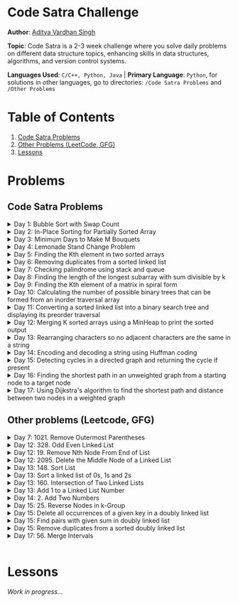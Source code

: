 # Code Satra Challenge

**Author**: [Aditya Vardhan Singh](https://github.com/aditya-vardhan-singh)

**Topic**: Code Satra is a 2-3 week challenge where you solve daily problems on different data structure topics, enhancing skills in data structures, algorithms, and version control systems.

**Languages Used**: `C/C++, Python, Java` | **Primary Language**: `Python`, for solutions in other languages, go to directories: `/Code Satra Problems` and `/Other Problems`

# Table of Contents

1. [Code Satra Problems](#code-satra-problems)
2. [Other Problems (LeetCode, GFG)](#other-problems-leetcode-gfg)
3. [Lessons](#lessons)

# Problems

## Code Satra Problems

<details>
<summary>Day 1: Bubble Sort with Swap Count</summary>

### Problem Statement:

Given an array of integers, write a function that sorts the array using the bubble sort algorithm and count the number of swaps performed during the sorting process. The function should return the sorted array and the total number of swaps.

### Solution Code:

```Python
def bubble_sort_and_count(arr):
    swaps = 0
    for i in range(len(arr)):
        no_swap = True
        for j in range(len(arr)-1):
            if arr[j] > arr[j+1]:
                arr[j], arr[j+1] = arr[j+1], arr[j]
                swaps += 1
                no_swap = False
        if no_swap:
            break
    return swaps

arr = [64, 34, 25, 12, 22, 11, 90]
print(arr)

swaps = bubble_sort_and_count(arr)
print("Sorted array: ", arr)
print("Number of swaps: ", swaps)
```

</details>

<details>
<summary>Day 2: In-Place Sorting for Partially Sorted Array</summary>

### Problem Statement:

Given an array nums of length n+m where first n elements are sorted. Your task is to sort the last m elements in-place so that the whole array becomes sorted.

### Solution Code:

```Python
def merge(arr, low, mid, high):
    left = low
    right = mid+1
    temp = []

    while left <= mid and right <= high:
        if arr[left] < arr[right]:
            temp.append(arr[left])
            left += 1
        else:
            temp.append(arr[right])
            right += 1
    while left <= mid:
        temp.append(arr[left])
        left += 1
    while right <= high:
        temp.append(arr[right])
        right += 1
    for i in range(low, high + 1):
        arr[i] = temp[i-low]

def merge_sort(arr, low, high):
    if low < high:
        mid = low + (high - low) // 2;
        merge_sort(arr, low, mid)
        merge_sort(arr, mid + 1, high)
        merge(arr, low, mid, high)

arr = [1, 3, 6, 19, 11, 16]
print(arr)
merge_sort(arr, 0, len(arr)-1)
print(arr)
```

</details>

<details>
<summary>Day 3: Minimum Days to Make M Bouquets</summary>

### Problem Statement:

To make one bouquet we need K adjacent flowers from the garden. Here the garden consists of N different flowers, the ith flower will bloom in the bloomDay[i]. Each flower can be used inside only one bouquets. We have to find the minimum number of days need to wait to make M bouquets from the garden. If we cannot make M bouquets, then < return -1. Input: M = 2, K = 3 bloomDay = [5, 5, 5, 5, 10, 5, 5], Output: 10

### Solution Code:

```Python
import sys

def getSum(bloomDay, i, n):
    sum = 0
    for idx in range(i, n):
        sum += bloomDay[idx]
    return sum

def getMax(bloomDay, i, n):
    max = bloomDay[i]
    for idx in range(i, n):
        if bloomDay[idx] > max:
            max = bloomDay[idx]
    return max

def bouquet(bloomDay, M, K):
    adj_flowers = M * K;

    if adj_flowers > len(bloomDay):
        return -1

    min_idx = 0
    min_sum = sys.maxsize
    for i in range(len(bloomDay) - adj_flowers):
        sum = getSum(bloomDay, i, i+adj_flowers)
        if sum < min_sum:
            min_sum = sum
            min_idx = i

    return getMax(bloomDay, min_idx, min_idx + adj_flowers)

M = 2
K = 3
bloomDay = [5, 5, 5, 5, 10, 5, 5]

print(bouquet(bloomDay, M, K))
```

</details>

<details>
<summary>Day 4: Lemonade Stand Change Problem</summary>

### Problem Statement:

You are an owner of lemonade stand, each lemonade costs $5. Customers are standing in a queue to buy from you and order one at a time (in the order specified by given array bills[]). Each customer will only buy one lemonade and pay with either a $5, $10, or $20 bill. You must provide the correct change to each customer so that the net transaction is Chat the customer pays $5. NOTE: At first, you do not have any bill to provide changes with. You can provide changes from the bills that you get from the previous customers. Given an integer array bills of size N where bills [i] is the bill the ith customer pays, return true if you can provide every customer with the correct change, or false otherwise. Input: N = 5, bills [] = {5, 5, 5, 10, 20) Output: True

### Solution Code:

```Python
def check_change(bills):
    ''' Check if we can provide change to every customer '''
    desk = [0] * 3
    for i in bills:
        # submit change in our desk
        match i:
            case 5: desk[0] += 1
            case 10: desk[1] += 1
            case 20: desk[2] += 1
            case _: pass
        # check change
        change = i - 5
        # check and return change
        if change == 15:
            if desk[1] > 0 and desk[0] > 0:
                desk[1] -= 1
                desk[0] -= 1
            elif desk[0] > 3:
                desk[0] -= 3
            else:
                return False
        elif change == 5:
            if desk[0] > 0:
                desk[0] -= 1
            else:
                return False
    return True

bills = [5, 5, 5, 10, 20, 10, 10]
print( check_change(bills) )
```

</details>

<details>
<summary>Day 5: Finding the Kth element in two sorted arrays</summary>

### Problem Statement:

Given two sorted arrays arr1 and arr2 of size N and M respectively and an element K. The task is to find the element that would be at the kth position of the final sorted array. Input arr1[] = {2, 3, 6, 7, 9}, arr2[] = {1, 4, 8, 10}, k = 5. Output: 6.

### Solution Code:

```Python
def find_position(arr1, arr2, k):
    arr3 = []
    n = len(arr1)
    m = len(arr2)
    i = j = 0

    while i < n and j < m:
        if arr1[i] < arr2[j]:
            arr3.append(arr1[i])
            i += 1
        else:
            arr3.append(arr2[j])
            j += 1

    while i < n:
        arr3.append(arr1[i])
        i += 1

    while j < m:
        arr3.append(arr2[j])
        j += 1

    return arr3[k-1]


arr1 = [2, 3, 6, 7, 9]
arr2 = [1, 4, 8, 10]
k = 5

print( find_position(arr1, arr2, k) )
```

</details>

<details>
<summary>Day 6: Removing duplicates from a sorted linked list</summary>

### Problem Statement:

Given a sorted linked list, write a function that removes all duplicates such that each element only appears once. Input: LinkedList = 1 -> 2 -> 2 -> 4 -> 4 -> 4 -> 5. Output: 1 -> 2 -> 4 -> 5.

### Solution Code:

```Python
# Create a Node class to create a node
class Node:
    def __init__(self, data):
        self.data = data
        self.next = None

# Create a LinkedList class
class LinkedList:
    def __init__(self):
        self.head = None

    # Method to add a node at begin of LL
    def insertAtBegin(self, data):
        new_node = Node(data)
        if self.head is None:
            self.head = new_node
            return
        else:
            new_node.next = self.head
            self.head = new_node

    # Method to add a node at any index
    # Indexing starts from 0.
    def insertAtIndex(self, data, index):
        new_node = Node(data)
        current_node = self.head
        position = 0
        if position == index:
            self.insertAtBegin(data)
        else:
            while(current_node != None and position+1 != index):
                position = position+1
                current_node = current_node.next

            if current_node != None:
                new_node.next = current_node.next
                current_node.next = new_node
            else:
                print("Index not present")

    # Method to add a node at the end of LL

    def insertAtEnd(self, data):
        new_node = Node(data)
        if self.head is None:
            self.head = new_node
            return

        current_node = self.head
        while(current_node.next):
            current_node = current_node.next

        current_node.next = new_node

    # Update node of a linked list
        # at given position
    def updateNode(self, val, index):
        current_node = self.head
        position = 0
        if position == index:
            current_node.data = val
        else:
            while(current_node != None and position != index):
                position = position+1
                current_node = current_node.next

            if current_node != None:
                current_node.data = val
            else:
                print("Index not present")

    # Method to remove first node of linked list

    def remove_first_node(self):
        if(self.head == None):
            return

        self.head = self.head.next

    # Method to remove last node of linked list
    def remove_last_node(self):

        if self.head is None:
            return

        current_node = self.head
        while(current_node.next.next):
            current_node = current_node.next

        current_node.next = None

    # Method to remove at given index
    def remove_at_index(self, index):
        if self.head == None:
            return

        current_node = self.head
        position = 0
        if position == index:
            self.remove_first_node()
        else:
            while(current_node != None and position+1 != index):
                position = position+1
                current_node = current_node.next

            if current_node != None:
                current_node.next = current_node.next.next
            else:
                print("Index not present")

    # Method to remove a node from linked list
    def remove_node(self, data):
        current_node = self.head

        if current_node.data == data:
            self.remove_first_node()
            return

        while(current_node != None and current_node.next.data != data):
            current_node = current_node.next

        if current_node == None:
            return
        else:
            current_node.next = current_node.next.next

    # Print the size of linked list
    def sizeOfLL(self):
        size = 0
        if(self.head):
            current_node = self.head
            while(current_node):
                size = size+1
                current_node = current_node.next
            return size
        else:
            return 0

    # print method for the linked list
    def printLL(self):
        current_node = self.head
        while(current_node):
            print(current_node.data, end=' -> ')
            current_node = current_node.next
        print('None')

    def remove_duplicate(self):
        # either empty or only head present
        if self.head is None or self.head.next is None: return # empty list

        ptr = self.head
        while ptr.next:
            if ptr.data == ptr.next.data:
                ptr.next = ptr.next.next
            else:
                ptr = ptr.next


# create a new linked list
llist = LinkedList()

# add nodes to the linked list
arr = [1, 1, 2, 2, 4, 4, 4, 5, 5]
for i in arr:
    llist.insertAtEnd(i)

# print the linked list
print("Original List:")
llist.printLL()

print("List after remove duplicates:")
llist.remove_duplicate()
llist.printLL()
```

</details>

<details>
<summary>Day 7: Checking palindrome using stack and queue</summary>

### Problem Statement:

Determine if a given string is a palindrome (reads the same forwards and backwards). Use both a stack and a queue to check for palindromes. Input: CodeSatra. Output: False

### Solution Code:

```Python
def is_palindrome_string(input_string):
    stack = []
    for i in input_string:
        stack.append(i)
    reverse_string = ""
    while len(stack) != 0:
        reverse_string += stack.pop()
    if input_string == reverse_string:
        return True
    else:
        return False

input_string = 'CodeSatra'
print(is_palindrome_string(input_string))
```

</details>

<details>
<summary>Day 8: Finding the length of the longest subarray with sum divisible by k</summary>

### Problem Statement:

Given an arr[] containing n integers and a positive integer k, find the length of the longest subarray with the sum of the elements divisible by the given value k. Input: arr[] = {2, 7, 6, 1, 4, 5}, k = 3. Output: 4.

### Solution Code:

```Python
def sum_factor(arr, k):
    mod_map = {}
    max_len = 0
    prefix_sum = 0

    for i in range(len(arr)):
        prefix_sum += arr[i]
        mod = prefix_sum % k
        if mod == 0:
            max_len = i + 1
        if mod not in mod_map:
            mod_map[mod] = i
        else:
            max_len = max(max_len, i - mod_map[mod])

    return max_len

arr = [2, 7, 6, 1, 4, 5]
k = 3

print(sum_factor(arr, k))
```

</details>

<details>
<summary>Day 9: Finding the Kth element of a matrix in spiral form</summary>

### Problem Statement:

Given an MxN matrix where M is the number of rows and N is the number of columns and an integer K (<M\*N), print the Kth element of the matrix in spiral form. For a matrix [[1, 2, 3], [4, 5, 6], [7, 8, 9]] its spiral form will be [1, 2, 3, 6, 9, 8, 7, 4, 5]. Input Matrix = {{1, 2, 3, 4}, {5, 6, 7, 8}, {9, 10, 11, 12}, {13, 14, 15, 16}}, k = 7. Output = 16.

### Solution Code:

```Python
def find_spiral(matrix: [[int]], k: int) -> int:
    n = len(matrix)
    m = len(matrix[0])
    spiral_arr = []

    top = 0
    bottom = n - 1
    left = 0
    right = m - 1

    while left <= right and top <= bottom:
        for i in range(left, right + 1):
            spiral_arr.append(matrix[top][i])
        top += 1

        for i in range(top, bottom + 1):
            spiral_arr.append(matrix[i][right])
        right -= 1

        if top <= bottom:
            for i in range(right, left - 1, -1):
                spiral_arr.append(matrix[bottom][i])
            bottom -= 1

        if left <= right:
            for i in range(bottom, top - 1, -1):
                spiral_arr.append(matrix[i][left])
            left += 1

    return spiral_arr[k-1]

matrix = [
    [1, 2, 3, 4],
    [5, 6, 7, 8],
    [9, 10, 11, 12],
    [13, 14, 15, 16]
]
k = 7

print(find_spiral(matrix, k))
```

</details>

<details>
<summary>Day 10: Calculating the number of possible binary trees that can be formed from an inorder traversal array</summary>

### Problem Statement:

Given an array that represents inorder traversal, find the number of possibly binary trees. Input: arr=[4, 5, 7]. Output: 5

### Solution Code:

```Python
# Find no. of binary trees using catalan algorithm
# Catalan[n] gives no of binary trees using n nodes.
# where Catalan C(i) = (i-1)Σ(j=0) C(j) × C(i-j-1)

def num_trees(n: int) -> int:
    ''' Find no of binary trees that can be constructed using n nodes using catalan formula '''
    catalan = [0] * (n + 1)
    catalan[0] = 1
    catalan[1] = 1

    for i in range(2, n + 1):
        for j in range(i):
            catalan[i] += catalan[j] * catalan[i-j-1]

    return catalan[n]

arr = [4, 5, 7]
print(num_trees(len(arr)))
```

</details>

<details>
<summary>Day 11: Converting a sorted linked list into a binary search tree and displaying its preorder traversal</summary>

### Problem Statement:

Given a sorted linked list, convert it into a binary search tree and display its preorder traversal (root-left-right). Input: Linkedlist = 1 -> 2 -> 3 -> 4 -> 5 -> 6 -> 7 -> null. Output: {4, 2, 1, 3, 6, 5, 7}.

### Solution Code:

```Python
# Define data structure

class ListNode:
    def __init__(self, val=0, next=None):
        self.val = val
        self.next = next

class TreeNode:
    def __init__(self, val=0, left=None, right=None):
        self.val = val
        self.left = left
        self.right = right

# Find middle of list

def find_middle_of_list(head):
    prev_ptr = None
    slow_ptr = head
    fast_ptr = head

    while fast_ptr and fast_ptr.next:
        prev_ptr = slow_ptr
        slow_ptr = slow_ptr.next
        fast_ptr = fast_ptr.next.next

    if prev_ptr:
        prev_ptr.next = None

    return slow_ptr

# Convert list to BST

def sorted_list_to_bst(head):
    if head is None:
        return None

    mid = find_middle_of_list(head)

    node = TreeNode(mid.val)

    if head == mid:
        return node

    node.left = sorted_list_to_bst(head)
    node.right = sorted_list_to_bst(mid.next)

    return node

def preorder_traversal(root):
    if root is None:
        return []

    return [root.val] + preorder_traversal(root.left) + preorder_traversal(root.right)

def create_list(arr):
    if not arr:
        return None

    head = ListNode(arr[0])
    current = head
    for value in arr[1:]:
        current.next = ListNode(value)
        current = current.next
    return head

list = create_list([1, 2, 3, 4, 5, 6, 7])
bst = sorted_list_to_bst(list)
#pre-order traversal result in array
pot_arr = preorder_traversal(bst)
print(pot_arr)
```

</details>

<details>
<summary>Day 12: Merging K sorted arrays using a MinHeap to print the sorted output</summary>

### Problem Statement:

Given K sorted array each of length N (in the form of a 2D array), merge them and print the sorted output using a MinHeap. Input: K = 3, N = 4, arr = {{1,3,5,7}, {2,4,6,7}, {0,9,10,11}}. Output: 0 1 2 3 4 5 6 7 8 9 10 11

### Solution Code:

```Python
import heapq

def merge_array(arr):
    K = len(arr)
    N = len(arr[0])

    min_heap = []

    # Insert the first element of each array into the heap
    for i in range(K):
        heapq.heappush(min_heap, (arr[i][0], i, 0))

    result = []

    while min_heap:
        value, row, col = heapq.heappop(min_heap)
        result.append(value)

        if col + 1 < N:
            heapq.heappush(min_heap, (arr[row][col + 1], row, col + 1))

    return result

arr = [[1, 3, 5, 7], [2, 4, 6, 8], [0, 9, 10, 11]]

output = merge_array(arr)
print(output)
```

</details>

<details>
<summary>Day 13: Rearranging characters so no adjacent characters are the same in a string</summary>

### Problem Statement:

Given a string of lowercase letters, rearrange the character so that no adjacent character are the same. If not possible then return an empty string. Input: String = "aaabbc". Output: "abaca".

### Solution Code:

```Python
import heapq
from collections import Counter

def rearrange_chars(s):
    # Count frequency of each character in the string
    chars_freq = Counter(s)

    # Create a max_heap with neg freq
    heap = [(-freq, char) for char, freq in chars_freq.items()]
    heapq.heapify(heap)

    # To store previous frequency and character
    prev_count, prev_char = 0, ''
    ans_arr = []

    while heap:
        count, char = heapq.heappop(heap)
        ans_arr.append(char)

        if prev_count < 0: # character left to be used
            heapq.heappush(heap, (prev_count, prev_char))

        prev_count, prev_char = count + 1, char

    ans = ''.join(ans_arr)

    return ans if len(ans_arr) == len(s) else ''


s = "aaabbc"
print(rearrange_chars(s))
```

</details>

<details>
<summary>Day 14: Encoding and decoding a string using Huffman coding</summary>

### Problem Statement:

Given a string, compress it using huffman coding and display its binary encoded representation and also decode and print the decoded string.

### Solution Code:

```python
import heapq
from collections import Counter, namedtuple

class Node:
    def __init__(self, char, freq, left=None, right=None):
        self.char = char
        self.freq = freq
        self.left = left
        self.right = right

    def __lt__(self, other):
        return self.freq < other.freq

class HuffmanCoding:
    def __init__(self, data):
        self.data = data
        self.frequency = Counter(data)
        self.huffman_tree = self.build_huffman_tree()
        self.codes = self.generate_codes()

    def build_huffman_tree(self):
        heap = [Node(char, freq) for char, freq in self.frequency.items()]
        heapq.heapify(heap)

        while len(heap) > 1:
            left = heapq.heappop(heap)
            right = heapq.heappop(heap)
            merged = Node(None, left.freq + right.freq, left, right)
            heapq.heappush(heap, merged)

        return heap[0]

    def generate_codes(self):
        codes = {}

        def generate_codes_helper(node, current_code):
            if node is None:
                return

            if node.char is not None:
                codes[node.char] = current_code
                return

            generate_codes_helper(node.left, current_code + "0")
            generate_codes_helper(node.right, current_code + "1")

        generate_codes_helper(self.huffman_tree, "")
        return codes

    def encode(self):
        encoded_data = ''.join(self.codes[char] for char in self.data)
        return encoded_data

    def decode(self, encoded_data):
        decoded_data = []
        node = self.huffman_tree
        for bit in encoded_data:
            node = node.left if bit == '0' else node.right

            if node.char is not None:
                decoded_data.append(node.char)
                node = self.huffman_tree

        return ''.join(decoded_data)

data = "code satra"
huffman_coding = HuffmanCoding(data)
encoded_data = huffman_coding.encode()
decoded_data = huffman_coding.decode(encoded_data)

print("Input string: ", data)
print("Encoded: ", encoded_data)
print("Decoded: ", decoded_data)
```

</details>

<details>
<summary>Day 15: Detecting cycles in a directed graph and returning the cycle if present</summary>

### Problem Statement:

Given a directed graph, write a function that detects if there is a cycle in the graph. If the graph is cyclic, return the cycle, else return false. Input: Vertices = ['A', 'B', 'C', 'D'], Edges = [('A', 'B'), ('B', 'C'), ('C', 'A'), ('C', 'D')]. Output: ['A', 'B', 'C', 'A'].

### Solution Code:

```Python
def find_cycle(vertices, edges):
    from collections import defaultdict

    graph = defaultdict(list)
    for u, v in edges:
        graph[u].append(v)

    visited = {v: False for v in vertices}
    rec_stack = {v: False for v in vertices}

    def dfs(v, path):
        visited[v] = True
        rec_stack[v] = True
        path.append(v)

        for neighbor in graph[v]:
            if not visited[neighbor]:
                result = dfs(neighbor, path)
                if result:
                    return result
            elif rec_stack[neighbor]:
                # Cycle detected, extract the cycle
                cycle_start_index = path.index(neighbor)
                return path[cycle_start_index:] + [neighbor]

        rec_stack[v] = False
        path.pop()
        return None

    for vertex in vertices:
        if not visited[vertex]:
            path = []
            result = dfs(vertex, path)
            if result:
                return result

    return False

vertices = ['A', 'B', 'C', 'D']
edges = [('A', 'B'), ('B', 'C'), ('C', 'A'), ('C', 'D')]

cycle = find_cycle(vertices, edges)
print(cycle)
```

</details>

<details>
<summary>Day 16: Finding the shortest path in an unweighted graph from a starting node to a target node</summary>

### Problem Statement:

Given an unweighted graph, find the shortest path from a starting node to a target node. Input: Vertices: [A, B, C, D, E], Edges: [(A, B), (A, C), (B, D), (C, E), (D, E)], Start: A, Target: E. Output: [A, C, E].

### Solution Code:

```Python
from collections import deque

def bfs_shortest_path(graph, start, target):
    queue = deque([[start]])
    visited = set()

    while queue:
        path = queue.popleft()
        node = path[-1]

        if node == target:
            return path

        if node not in visited:
            visited.add(node)
            for neighbor in graph[node]:
                new_path = list(path)
                new_path.append(neighbor)
                queue.append(new_path)

    return None

graph = {
    'A': ['B', 'C'],
    'B': ['D'],
    'C': ['E'],
    'D': ['E'],
    'E': []
}

start = 'A'
target = 'E'
shortest_path = bfs_shortest_path(graph, start, target)
print(shortest_path)
```

</details>

<details>
<summary>Day 17: Using Dijkstra's algorithm to find the shortest path and distance between two nodes in a weighted graph</summary>

### Problem Statement:

Given a weighted graph, use Dijikstra's Algorithm to find the shortest path and the distance between the given start and end nodes. Input: Graph = { 'A': {'B': 4, 'C': 1}, 'B': {'C': 2, 'D': 5}, 'C': {'D': 8, 'E': 10), 'D': {'E': 2}, 'Ε': {}}, Start = 'A', End = 'E'. Output: Shortest Path = ['A', 'C', 'D', 'E'], Distance = 11.

### Solution Code:

```Python
from sys import maxsize as INT_MAX

size = 5

def minDistance(dist, sptSet):
    min, min_idx = INT_MAX, 0
    for v in range(size):
        if sptSet[v] is False and dist[v] <= min:
            min, min_idx = dist[v], v
    return min_idx

def printPath(parent, v):
    if (parent[v] == -1): return

    printPath(parent, parent[v])
    print(f' %d' % v, end='')

def printSolution(dist, parent, src):
    print(f'Vertex\t\tDistance\t\tPath', end='')
    for v in range(size):
        if v != src:
            print(f'\n%d->%d\t\t%d\t\t%d' %(src, v, dist[v], src), end='')
            printPath(parent, v)
    print()

def djkistra(graph, src, end):
    dist = [INT_MAX] * size
    sptSet = [False] * size
    parent = [-1] * size

    dist[src] = 0

    for count in range(0, size - 1):
        u = minDistance(dist, sptSet)
        sptSet[u] = True
        for v in range(0, size):
            if sptSet[v] is False and graph[u][v] and dist[u] != INT_MAX and (dist[u] + graph[u][v] < dist[v]):
                dist[v] = dist[u] + graph[u][v]
                parent[v] = u

    printSolution(dist, parent, src)

    print(f'\nShortest path from %d to %d' %(src, end))
    print(src, end='')
    printPath(parent, end)
    print(f'\nDistance = %d' % dist[end])

graph = [
    [0, 4, 1, 0, 0],
    [0, 0, 2, 5, 0],
    [0, 0, 0, 8, 10],
    [0, 0, 0, 0, 2],
    [0, 0, 0, 0, 0]
]

start, end = 0, 4
djkistra(graph, start, end)
```

</details>

## Other problems (Leetcode, GFG)

<details>
<summary>Day 7: 1021. Remove Outermost Parentheses</summary>

### Problem Statement:

[1021 Remove Outermost Parentheses](https://leetcode.com/problems/remove-outermost-parentheses/) - A valid parentheses string is either empty "", "(" + A + ")", or A + B, where A and B are valid parentheses strings, and + represents string concatenation. For example, "", "()", "(())()", and "(()(()))" are all valid parentheses strings. A valid parentheses string s is primitive if it is nonempty, and there does not exist a way to split it into s = A + B, with A and B nonempty valid parentheses strings. Given a valid parentheses string s, consider its primitive decomposition: s = P1 + P2 + ... + Pk, where Pi are primitive valid parentheses strings. Return s after removing the outermost parentheses of every primitive string in the primitive decomposition of s.

### Solution Code:

```Python
class Solution:
    def removeOuterParentheses(self, s: str) -> str:
        count = 0
        substr = ""
        ans = ""
        for i in s:
            if i == '(':
                count += 1
                substr += i
            elif i == ')':
                count -= 1
                substr += i
            if count == 0:
                ans += substr[1:len(substr)-1]
                substr = ""
        return ans
```

</details>

<details>
<summary>Day 12: 328. Odd Even Linked List</summary>

### Problem Statement:

[328 Odd Even Linked List](https://leetcode.com/problems/odd-even-linked-list/) - Given the head of a singly linked list, group all the nodes with odd indices together followed by the nodes with even indices, and return the reordered list. The first node is considered odd, and the second node is even, and so on. Note that the relative order inside both the even and odd groups should remain as it was in the input. You must solve the problem in O(1) extra space complexity and O(n) time complexity.

### Solution Code:

```Python
# Definition for singly-linked list.
# class ListNode:
#     def __init__(self, val=0, next=None):
#         self.val = val
#         self.next = next
class Solution:
    def oddEvenList(self, head: Optional[ListNode]) -> Optional[ListNode]:
        # If list has not more than 3 nodes, return list
        if not head or not head.next or not head.next.next:
            return head

        # Separate odd and even (index) list
        oddHead = head
        evenHead = head.next

        oddTemp = oddHead
        evenTemp = evenHead

        while oddTemp.next or evenTemp.next:
            if evenTemp.next:
                oddTemp.next = evenTemp.next
                evenTemp.next = None
                oddTemp = oddTemp.next
            if oddTemp.next:
                evenTemp.next = oddTemp.next
                oddTemp.next = None
                evenTemp = evenTemp.next

        oddTemp.next = evenHead

        return oddHead
```

</details>

<details>
<summary>Day 12: 19. Remove Nth Node From End of List</summary>

### Problem Statement:

[19 Remove Nth Node From End of List](https://leetcode.com/problems/remove-nth-node-from-end-of-list/) - Given the head of a linked list, remove the nth node from the end of the list and return its head.

### Solution Code:

```Python
# Definition for singly-linked list.
# class ListNode:
#     def __init__(self, val=0, next=None):
#         self.val = val
#         self.next = next
class Solution:
    def removeNthFromEnd(self, head: Optional[ListNode], n: int) -> Optional[ListNode]:
        size = 0
        temp = head
        while temp:
            size += 1
            temp = temp.next

        m = size - n + 1

        if m == 1:
            head = head.next
        else:
            count = m - 2
            temp = head
            while count:
                temp = temp.next
                count -= 1
            temp.next = temp.next.next

        return head
```

</details>

<details>
<summary>Day 12: 2095. Delete the Middle Node of a Linked List</summary>

### Problem Statement:

[2095 Delete the Middle Node of a Linked List](https://leetcode.com/problems/delete-the-middle-node-of-a-linked-list/) - You are given the head of a linked list. Delete the middle node, and return the head of the modified linked list. The middle node of a linked list of size n is the ⌊n / 2⌋th node from the start using 0-based indexing, where ⌊x⌋ denotes the largest integer less than or equal to x. For n = 1, 2, 3, 4, and 5, the middle nodes are 0, 1, 1, 2, and 2, respectively.

### Solution Code:

```Python
# Definition for singly-linked list.
# class ListNode:
#     def __init__(self, val=0, next=None):
#         self.val = val
#         self.next = next
class Solution:
    def deleteMiddle(self, head: Optional[ListNode]) -> Optional[ListNode]:
        if head.next is None: # one node only
            return None
        if head.next.next is None: # two nodes only
            head.next = None
            return head

        slow = head
        fast = head

        while fast and fast.next:
            slow = slow.next
            fast = fast.next.next

        slow.val = slow.next.val
        slow.next = slow.next.next

        return head
```

</details>

<details>
<summary>Day 13: 148. Sort List</summary>

### Problem Statement:

[148 Sort List](https://leetcode.com/problems/sort-list/) - Given the head of a linked list, return the list after sorting it in ascending order.

### Solution Code:

```Python
class Solution:
    def merge_list(self, left, right):
        dummy_head = ListNode(-1)
        temp = dummy_head

        while left and right:
            if left.val < right.val:
                temp.next = left
                left = left.next
            else:
                temp.next = right
                right = right.next
            temp = temp.next

        if left:
            temp.next = left
        else:
            temp.next = right

        return dummy_head.next

    def find_middle_of_list(self, head):
        if head is None or head.next is None:
            return head

        slow = head
        fast = head.next

        while fast and fast.next:
            slow = slow.next
            fast = fast.next.next

        return slow

    def sortList(self, head: Optional[ListNode]) -> Optional[ListNode]:
        if head is None or head.next is None:
            return head

        mid = Solution.find_middle_of_list(self, head)
        left = head
        right = mid.next
        mid.next = None
        left = Solution.sortList(self, left)
        right = Solution.sortList(self, right)
        return Solution.merge_list(self, left, right)
```

</details>

<details>
<summary>Day 13: Sort a linked list of 0s, 1s and 2s</summary>

### Problem Statement:

[Sort a linked list of 0s, 1s and 2s](https://www.geeksforgeeks.org/problems/given-a-linked-list-of-0s-1s-and-2s-sort-it/1?utm_source=youtube&utm_medium=collab_striver_ytdescription&utm_campaign=given-a-linked-list-of-0s-1s-and-2s-sort-it) - Given a linked list of N nodes where nodes can contain values 0s, 1s, and 2s only. The task is to segregate 0s, 1s, and 2s linked list such that all zeros segregate to head side, 2s at the end of the linked list, and 1s in the mid of 0s and 2s.

### Solution Code:

```Python
class Solution:
    #Function to sort a linked list of 0s, 1s and 2s.
    def segregate(self, head):
        #code here
        map = {x:0 for x in range(3)}
        temp = head
        while temp:
            map[temp.data] += 1
            temp = temp.next
        temp = head
        for value in range(3):
            while map[value] > 0:
                temp.data = value
                map[value] -= 1
                temp = temp.next
        return head
```

</details>

<details>
<summary>Day 13: 160. Intersection of Two Linked Lists</summary>

### Problem Statement:

[160 Intersection of Two Linked Lists](https://leetcode.com/problems/intersection-of-two-linked-lists/) - Given the heads of two singly linked-lists headA and headB, return the node at which the two lists intersect. If the two linked lists have no intersection at all, return null.

### Solution Code:

```Python
# Definition for singly-linked list.
# class ListNode:
#     def __init__(self, x):
#         self.val = x
#         self.next = None

class Solution:
    def getIntersectionNode(self, headA: ListNode, headB: ListNode) -> Optional[ListNode]:
        st = set()
        temp = headA
        while temp:
            st.add(temp)
            temp = temp.next
        temp = headB
        while temp:
            if temp in st:
                return temp
            temp = temp.next
        return None
```

</details>

<details>
<summary>Day 13: Add 1 to a Linked List Number</summary>

### Problem Statement:

[Add 1 to a Linked List Number](https://www.geeksforgeeks.org/problems/add-1-to-a-number-represented-as-linked-list/1?utm_source=youtube&utm_medium=collab_striver_ytdescription&utm_campaign=add-1-to-a-number-represented-as-linked-list) - A number is represented in the Linked List such that each digit corresponds to a node in the linked list. You need to add 1 to it. Returns the head of the modified linked list. Note: The head represents the leftmost digit of the number.

### Solution Code:

```Python
class Solution:
    def reverseList(self,head):
        if head is None or head.next is None:
            return head
        ptr = None

        while head:
            temp = head.next
            head.next = ptr
            ptr = head
            head = temp

        return ptr
    def addOne(self,head):
        #Returns new head of linked List.
        head = Solution.reverseList(self,head)
        temp = head
        carry = True
        while carry and temp:
            if temp.next is None and temp.data == 9:
                temp.data = 0
                temp.next = Node(1)
                return Solution.reverseList(self,head)
            elif temp.data == 9:
                temp.data = 0
            else:
                temp.data += 1
                carry = False
        return Solution.reverseList(self,head)
```

</details>

<details>
<summary>Day 14: 2. Add Two Numbers</summary>

### Problem Statement:

[2 Add Two Numbers](https://leetcode.com/problems/add-two-numbers/) - You are given two non-empty linked lists representing two non-negative integers. The digits are stored in reverse order, and each of their nodes contains a single digit. Add the two numbers and return the sum as a linked list. You may assume the two numbers do not contain any leading zero, except the number 0 itself.

### Solution Code:

```Python
# Definition for singly-linked list.
# class ListNode:
#     def __init__(self, val=0, next=None):
#         self.val = val
#         self.next = next
class Solution:
    def addTwoNumbers(self, l1: Optional[ListNode], l2: Optional[ListNode]) -> Optional[ListNode]:
        l3 = ListNode()
        t1, t2, t3 = l1, l2, l3
        carry = 0

        while t1 and t2:
            sum = t1.val + t2.val + carry
            if carry:
                carry = 0
            if sum > 9:
                carry = 1
                sum -= 10

            t3.val = sum

            t1 = t1.next
            t2 = t2.next
            t3.next = ListNode()
            t3 = t3.next

        while t1:
            sum = t1.val + carry
            if carry:
                carry = 0
            if sum > 9:
                carry = 1
                sum -= 10

            t3.val = sum
            t1 = t1.next
            t3.next = ListNode()
            t3 = t3.next

        while t2:
            sum = t2.val + carry
            if carry:
                carry = 0
            if sum > 9:
                carry = 1
                sum -= 10

            t3.val = sum
            t2 = t2.next
            t3.next = ListNode()
            t3 = t3.next

        if carry:
            t3.val = 1
            carry = 0

        t3 = l3
        while t3.next.next:
            t3 = t3.next
        if t3.next.val == 0:
            t3.next = None

        return l3
```

</details>

<details>
<summary>Day 15: 25. Reverse Nodes in k-Group</summary>

### Problem Statement:

[25 Reverse Nodes in k-Group](https://leetcode.com/problems/reverse-nodes-in-k-group/) - Given the head of a linked list, reverse the nodes of the list k at a time, and return the modified list. k is a positive integer and is less than or equal to the length of the linked list. If the number of nodes is not a multiple of k then left-out nodes, in the end, should remain as it is. You may not alter the values in the list's nodes, only nodes themselves may be changed.

### Solution Code:

```Python
# Definition for singly-linked list.
# class ListNode:
#     def __init__(self, val=0, next=None):
#         self.val = val
#         self.next = next
class Solution:
    def sizeof(self, head):
        ''' Return size of list '''
        size = 0
        temp = head
        while temp:
            size += 1
            temp = temp.next
        return size

    def reverseList(self, head):
        if head is None or head.next is None:
            return head

        prev = None
        while head:
            temp = head.next
            head.next = prev
            prev = head
            head = temp

        return prev

    def reverseKGroup(self, head: Optional[ListNode], k: int) -> Optional[ListNode]:
        # edge case
        if k == 1:
            return head

        # set head of our final ans
        count = k - 1
        permanent_head = head
        while count:
            permanent_head = permanent_head.next
            count -= 1

        # rev k nodes n times
        n = Solution.sizeof(self, head) // k        # 2
        prev_temp_back = None
        while n:
            # set pointers at their respective positions
            if prev_temp_back is None:
                temp_front = head
            else:
                temp_front = prev_temp_back.next

            temp_back = temp_front
            count = k - 1
            while count:
                temp_back = temp_back.next
                count -= 1

            # detach list from tf to tb
            if prev_temp_back: # don't do for first case
                prev_temp_back.next = None
            next_temp_front = temp_back.next
            temp_back.next = None

            # rev list from tf to tb
            temp_back = temp_front
            temp_front = Solution.reverseList(self, temp_front)

            # attach reversed list
            if prev_temp_back: # don't do for first case
                prev_temp_back.next = temp_front
            temp_back.next = next_temp_front

            prev_temp_back = temp_back
            n -= 1

        return permanent_head
```

</details>

<details>
<summary>Day 15: Delete all occurrences of a given key in a doubly linked list</summary>

### Problem Statement:

[Delete all occurrences of a given key in a doubly linked list](https://www.geeksforgeeks.org/problems/delete-all-occurrences-of-a-given-key-in-a-doubly-linked-list/1?utm_source=youtube&utm_medium=collab_striver_ytdescription&utm_campaign=delete-all-occurrences-of-a-given-key-in-a-doubly-linked-list) - You are given the head_ref of a doubly Linked List and a Key. Your task is to delete all occurrences of the given key if it is present and return the new DLL.

### Solution Code:

```Python
#User function Template for python3
'''
# Node Class
    class Node:
        def __init__(self, data):   # data -> value stored in node
            self.data = data
            self.next = None
            self.prev = None
'''
class Solution:
    #Function to delete all the occurances of a key from the linked list.
    def deleteAllOccurOfX(self, head, x):
        # code here
        while head.data == x:
            head = head.next
        temp = head
        while temp.next:
            if temp.next.data == key:
                temp.next = temp.next.next
            else:
                temp = temp.next
        return head
        # edit the linked list
```

</details>

<details>
<summary>Day 15: Find pairs with given sum in doubly linked list</summary>

### Problem Statement:

[Find pairs with given sum in doubly linked list](https://www.geeksforgeeks.org/problems/find-pairs-with-given-sum-in-doubly-linked-list/1?utm_source=youtube&utm_medium=collab_striver_ytdescription&utm_campaign=find-pairs-with-given-sum-in-doubly-linked-list) - Given a sorted doubly linked list of positive distinct elements, the task is to find pairs in a doubly-linked list whose sum is equal to given value target.

### Solution Code:

```Python
from typing import Optional


from typing import List

"""

Definition for singly Link List Node
class Node:
    def __init__(self,x):
        self.data=x
        self.next=None
        self.prev=None

You can also use the following for printing the link list.
displayList(node)
"""

class Solution:
    def findPairsWithGivenSum(self, target : int, head : Optional['Node']) -> List[List[int]]:
        # code here
        ans = []
        if head.next is None:
            return ans

        p1 = head
        p2 = head

        while p2.next:
            p2 = p2.next

        while p1 is not p2 and p2.next is not p1:
            d1, d2 = p1.data, p2.data

            if (d1 + d2) == target:
                ans.append([d1, d2])
                p1 = p1.next
                p2 = p2.prev
            elif (d1 + d2) < target:
                p1 = p1.next
            else:
                p2 = p2.prev

        return ans
```

</details>

<details>
<summary>Day 15: Remove duplicates from a sorted doubly linked list</summary>

### Problem Statement:

[Remove duplicates from a sorted doubly linked list](https://www.geeksforgeeks.org/problems/remove-duplicates-from-a-sorted-doubly-linked-list/1?utm_source=youtube&utm_medium=collab_striver_ytdescription&utm_campaign=remove-duplicates-from-a-sorted-doubly-linked-list) - Given a doubly linked list of n nodes sorted by values, the task is to remove duplicate nodes present in the linked list.

### Solution Code:

```Python
#Back-end complete function Template for Python 3

'''
# Node Class
        class Node:
            def __init__(self, data):   # data -> value stored in node
                self.data = data
                self.next = None
                self.prev = None
'''
class Solution:
    #Function to remove duplicates from unsorted linked list.
    def removeDuplicates(self, head):
        # code here
        # return head after editing list
        temp = head

        while temp.next:
            if temp.data == temp.next.data:
                temp.next = temp.next.next
            else:
                temp = temp.next

        return head
```

</details>

<details>
<summary>Day 17: 56. Merge Intervals</summary>

### Problem Statement:

[56 Merge Intervals](https://leetcode.com/problems/merge-intervals/) - Given an array of intervals where intervals[i] = [starti, endi], merge all overlapping intervals, and return an array of the non-overlapping intervals that cover all the intervals in the input.

### Solution Code:

```C++
class Solution {
public:
    vector<vector<int>> merge(vector<vector<int>>& intervals) {
        sort(intervals.begin(), intervals.end());

        vector<vector<int>> ans;
        int start = intervals[0][0];
        int end = intervals[0][1];

        for (int i = 0; i < intervals.size(); i++) {
            if (end >= intervals[i][0]) {
                end = max(end, intervals[i][1]);
            } else {
                ans.push_back({start, end});
                start = intervals[i][0];
                end = intervals[i][1];
            }
        }

        ans.push_back({start, end});

        return ans;
    }
};
```

</details>
<br>

# Lessons

_Work in progress..._
